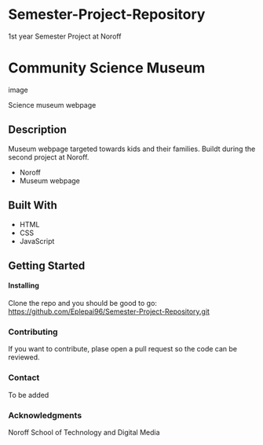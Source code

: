 # Semester-Project-Repository
1st year Semester Project at Noroff

# Community Science Museum
image

Science museum webpage

## Description
Museum webpage targeted towards kids and their families. Buildt during the second project at Noroff. 

* Noroff
* Museum webpage


## Built With
* HTML
* CSS
* JavaScript

## Getting Started
#### Installing
Clone the repo and you should be good to go: 
https://github.com/Eplepai96/Semester-Project-Repository.git

### Contributing
If you want to contribute, plase open a pull request so the code can be reviewed.

### Contact
To be added

### Acknowledgments
Noroff School of Technology and Digital Media

